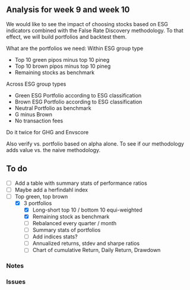 ## Analysis for week 9 and week 10
We would like to see the impact of choosing stocks based on ESG indicators combined with the False Rate Discovery methodology.
To that effect, we will build portfolios and backtest them.

What are the portfolios we need:
Within ESG group type
* Top 10 green pipos minus top 10 pineg
* Top 10 brown pipos minus top 10 pineg
* Remaining stocks as benchmark

Across ESG group types
* Green ESG Portfolio according to ESG classification
* Brown ESG Portfolio according to ESG classification
* Neutral Portfolio as benchmark
* G minus Brown
* No transaction fees

Do it twice for GHG and Envscore

Also verify vs. portfolio based on alpha alone. To see if our methodology adds value vs. the naive methodology.

## To do
- [ ] Add a table with summary stats of performance ratios
- [ ] Maybe add a herfindahl index
- [ ] Top green, top brown
	- [x] 3 portfolios
		- [x] Long-short top 10 / bottom 10 equi-weighted
		- [x] Remaining stock as benchmark
		- [ ] Rebalanced every quarter / month
		- [ ] Summary stats of portfolios
		- [ ] Add indices stats?
		- [ ] Annualized returns, stdev and sharpe ratios
		- [ ] Chart of cumulative Return, Daily Return, Drawdown

### Notes

### Issues